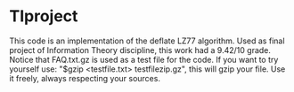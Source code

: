 # TIproject
This code is an implementation of the deflate LZ77 algorithm.
Used as final project of Information Theory discipline, this work had a 9.42/10 grade. 
Notice that FAQ.txt.gz is used as a test file for the code. 
If you want to try yourself use: "$gzip <testfile.txt> testfilezip.gz", this will gzip your file.
Use it freely, always respecting your sources.
